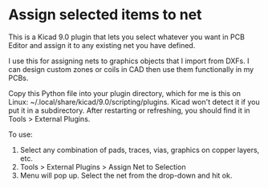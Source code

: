 # Assign selected items to net

This is a Kicad 9.0 plugin that lets you select whatever you want in PCB Editor and assign it to any existing net you have defined.

I use this for assigning nets to graphics objects that I import from DXFs. I can design custom zones or coils in CAD then use them functionally in my PCBs.

Copy this Python file into your plugin directory, which for me is this on Linux: ~/.local/share/kicad/9.0/scripting/plugins. Kicad won't detect it if you put it in a subdirectory. After restarting or refreshing, you should find it in Tools > External Plugins.

To use:
1. Select any combination of pads, traces, vias, graphics on copper layers, etc.
2. Tools > External Plugins > Assign Net to Selection
3. Menu will pop up. Select the net from the drop-down and hit ok.
